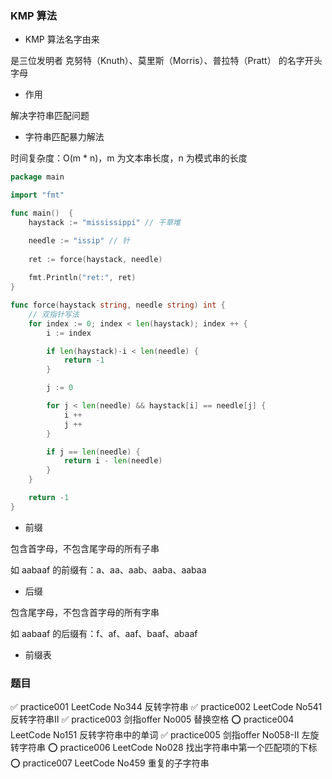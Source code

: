### KMP 算法

* KMP 算法名字由来

是三位发明者 克努特（Knuth）、莫里斯（Morris）、普拉特（Pratt） 的名字开头字母


* 作用

解决字符串匹配问题


* 字符串匹配暴力解法

时间复杂度：O(m * n)，m 为文本串长度，n 为模式串的长度

```go
package main

import "fmt"

func main()  {
    haystack := "mississippi" // 干草堆

    needle := "issip" // 针
    
    ret := force(haystack, needle)
    
    fmt.Println("ret:", ret)
}

func force(haystack string, needle string) int {
    // 双指针写法
	for index := 0; index < len(haystack); index ++ {
		i := index

		if len(haystack)-i < len(needle) {
			return -1
		}

		j := 0

		for j < len(needle) && haystack[i] == needle[j] {
			i ++
			j ++
		}

		if j == len(needle) {
			return i - len(needle)
		}
	}

	return -1
}
```


* 前缀

包含首字母，不包含尾字母的所有子串

如 aabaaf 的前缀有：a、aa、aab、aaba、aabaa


* 后缀

包含尾字母，不包含首字母的所有字串

如 aabaaf 的后缀有：f、af、aaf、baaf、abaaf


* 前缀表



### 题目

✅ practice001 LeetCode No344 反转字符串
✅️ practice002 LeetCode No541 反转字符串Ⅱ
✅️ practice003 剑指offer No005 替换空格
⭕️ practice004 LeetCode No151 反转字符串中的单词
✅️ practice005 剑指offer No058-Ⅱ 左旋转字符串
⭕️ practice006 LeetCode No028 找出字符串中第一个匹配项的下标
⭕️ practice007 LeetCode No459 重复的子字符串
